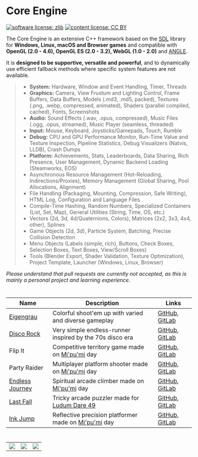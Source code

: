 # Core Engine

[![software license: zlib](material/readme/badge_license_software.svg)](LICENSE.txt)
[![content license: CC BY](material/readme/badge_license_content.svg)](https://creativecommons.org/licenses/by/4.0/)

The Core Engine is an extensive C++ framework based on the [SDL](https://libsdl.org/) library for **Windows, Linux, macOS and Browser games** and compatible with **OpenGL (2.0 - 4.6), OpenGL ES (2.0 - 3.2), WebGL (1.0 - 2.0)** and [ANGLE](https://angleproject.org/).

It is **designed to be supportive, versatile and powerful**, and to dynamically use efficient fallback methods where specific system features are not available.

> - **System:** Hardware, Window and Event Handling, Timer, Threads
> - **Graphics:** Camera, View Frustum and Lighting Control, Frame Buffers, Data Buffers, Models (.md3, .md5, packed), Textures (.png, .webp, compressed, animated), Shaders (parallel compiled, cached), Fonts, Screenshots
> - **Audio:** Sound Effects (.wav, .opus, compressed), Music Files (.ogg, .opus, streamed), Music Player (seamless, threaded)
> - **Input:** Mouse, Keyboard, Joysticks/Gamepads, Touch, Rumble
> - **Debug:** CPU and GPU Performance Monitor, Run-Time Value and Texture Inspection, Pipeline Statistics, Debug Visualizers (Natvis, LLDB), Crash Dumps
> - **Platform:** Achievements, Stats, Leaderboards, Data Sharing, Rich Presence, User Management, Dynamic Backend Loading (Steamworks, EOS)
> - Asynchronous Resource Management (Hot-Reloading, Indirections/Proxies), Memory Management (Global Sharing, Pool Allocations, Alignment)
> - File Handling (Packaging, Mounting, Compression, Safe Writing), HTML Log, Configuration and Language Files
> - Compile-Time Hashing, Random Numbers, Specialized Containers (List, Set, Map), General Utilities (String, Time, OS, etc.)
> - Vectors (2d, 3d, 4d/Quaternions, Colors), Matrices (2x2, 3x3, 4x4, other), Splines
> - Game Objects (2d, 3d), Particle System, Batching, Precise Collision Detection
> - Menu Objects (Labels (simple, rich), Buttons, Check Boxes, Selection Boxes, Text Boxes, View/Scroll Boxes)
> - Tools (Blender Export, Shader Validation, Texture Optimization), Project Template, Launcher (Windows, Linux, Browser)

*Please understand that pull requests are currently not accepted, as this is mainly a personal project and learning experience.*

#

| Name | Description | Links |
| --- | --- | --- |
| [Eigengrau](https://store.steampowered.com/app/1624320/Eigengrau/) | Colorful shoot'em up with varied and diverse gameplay | [GitHub](https://github.com/MausGames/project-one), [GitLab](https://gitlab.com/MausGames/project-one) |
| [Disco Rock](https://gamejolt.com/games/disco-rock/18996/) | Very simple endless-runner inspired by the 70s disco era | [GitHub](https://github.com/MausGames/disco-rock), [GitLab](https://gitlab.com/MausGames/disco-rock) |
| Flip It | Competitive territory game made on [Mi'pu'mi][1] day | [GitHub](https://github.com/MausGames/flip-it), [GitLab](https://gitlab.com/MausGames/flip-it) |
| Party Raider | Multiplayer platform shooter made on [Mi'pu'mi][1] day | [GitHub](https://github.com/MausGames/party-raider), [GitLab](https://gitlab.com/MausGames/party-raider) |
| [Endless Journey](https://mausgames.itch.io/endless-journey) | Spiritual arcade climber made on [Mi'pu'mi][1] day | [GitHub](https://github.com/MausGames/endless-journey), [GitLab](https://gitlab.com/MausGames/endless-journey) |
| [Last Fall](https://mausgames.itch.io/last-fall) | Tricky arcade puzzler made for [Ludum Dare 49](https://ldjam.com/events/ludum-dare/49/last-fall) | [GitHub](https://github.com/MausGames/last-fall), [GitLab](https://gitlab.com/MausGames/last-fall) |
| [Ink Jump](https://mausgames.itch.io/ink-jump) | Reflective precision platformer made on [Mi'pu'mi][1] day  | [GitHub](https://github.com/MausGames/ink-jump), [GitLab](https://gitlab.com/MausGames/ink-jump) |

#

<table>
    <tr>
        <td><a href="material/screenshots/p1_screen_021.jpg?raw=true"><img src="material/screenshots/p1_screen_021t.jpg"></a></td>
        <td><a href="material/screenshots/laf_screen_006.jpg?raw=true"><img src="material/screenshots/laf_screen_006t.jpg"></a></td>
        <td><a href="material/screenshots/inj_screen_001.jpg?raw=true"><img src="material/screenshots/inj_screen_001t.jpg"></a></td>
    </tr>
</table>

[1]: https://mipumi.com